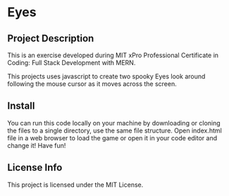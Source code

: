 # Eyes



## Project Description
This is an exercise developed during MIT xPro Professional Certificate in Coding: Full Stack Development with MERN. 

This projects uses javascript to create two spooky Eyes look around following the mouse cursor as it moves across the screen.

## Install
You can run this code locally on your machine by downloading or cloning the files to a single directory, use the same file structure. Open index.html file in a web browser to load the game or open it in your code editor and change it! Have fun!

## License Info
This project is licensed under the MIT License.
